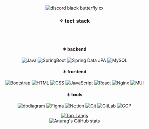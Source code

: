 <div align="center">
  
![discord black butterfly xx](https://github.com/user-attachments/assets/e5e36620-d00c-4a44-af0c-87a9a2523cb2)

### ✧ tect stack
</br>
</br>


#### ✶ backend
![Java](https://img.shields.io/badge/Java-007396?logo=java&logoColor=white) ![SpringBoot](https://img.shields.io/badge/SpringBoot-6DB33F?logo=springboot&logoColor=white) ![Spring Data JPA](https://img.shields.io/badge/Spring%20Data%20JPA-6DB33F?logo=spring&logoColor=white) ![MySQL](https://img.shields.io/badge/MySQL-4479A1?logo=mysql&logoColor=white)

#### ✶ frontend
![Bootstrap](https://img.shields.io/badge/Bootstrap-7952B3?logo=bootstrap&logoColor=white) ![HTML](https://img.shields.io/badge/HTML5-E34F26?logo=html5&logoColor=white) ![CSS](https://img.shields.io/badge/CSS3-1572B6?logo=css3&logoColor=white) 
![JavaScript](https://img.shields.io/badge/JavaScript-F7DF1E?logo=javascript&logoColor=black) ![React](https://img.shields.io/badge/React-61DAFB?logo=react&logoColor=white) ![Nginx](https://img.shields.io/badge/Nginx-009639?logo=nginx&logoColor=white) ![MUI](https://img.shields.io/badge/MUI-007FFF?logo=mui&logoColor=white)

#### ✶ tools
![dbdiagram](https://img.shields.io/badge/dbdiagram-000000?logo=database&logoColor=white) ![Figma](https://img.shields.io/badge/Figma-F24E1E?logo=figma&logoColor=white) ![Notion](https://img.shields.io/badge/Notion-000000?logo=notion&logoColor=white)
![Git](https://img.shields.io/badge/Git-F05032?logo=git&logoColor=white) ![GitLab](https://img.shields.io/badge/GitLab-FCA121?logo=gitlab&logoColor=white) ![GCP](https://img.shields.io/badge/GCP-4285F4?logo=google-cloud&logoColor=white)

[![Top Langs](https://github-readme-stats.vercel.app/api/top-langs/?username=rlanafla&layout=compact)](https://github.com/rlanafla/github-readme-stats)  
![Anurag's GitHub stats](https://github-readme-stats.vercel.app/api?username=rlanafla&show_icons=true&theme=dracula)
</div>

